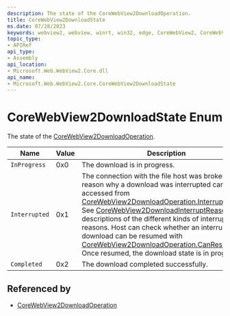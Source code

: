 ```yaml
---
description: The state of the CoreWebView2DownloadOperation.
title: CoreWebView2DownloadState
ms.date: 07/28/2023
keywords: webview2, webview, winrt, win32, edge, CoreWebView2, CoreWebView2Controller, browser control, edge html, CoreWebView2DownloadState
topic_type:
- APIRef
api_type:
- Assembly
api_location:
- Microsoft.Web.WebView2.Core.dll
api_name:
- Microsoft.Web.WebView2.Core.CoreWebView2DownloadState
---
```


# CoreWebView2DownloadState Enum

The state of the [CoreWebView2DownloadOperation](corewebview2downloadoperation.md).

| Name |  Value | Description |
|--|--|--|
|`InProgress` | 0x0  |  The download is in progress.|
|`Interrupted` | 0x1  |  The connection with the file host was broken. The reason why a download was interrupted can accessed from [CoreWebView2DownloadOperation.InterruptReason](corewebview2downloadoperation.md#interruptreason). See [CoreWebView2DownloadInterruptReason](corewebview2downloadinterruptreason.md) for descriptions of the different kinds of interrupt reasons. Host can check whether an interrupted download can be resumed with [CoreWebView2DownloadOperation.CanResume](corewebview2downloadoperation.md#canresume). Once resumed, the download state is in progress.|
|`Completed` | 0x2  |  The download completed successfully.|


## Referenced by

- [CoreWebView2DownloadOperation](corewebview2downloadoperation.md)
